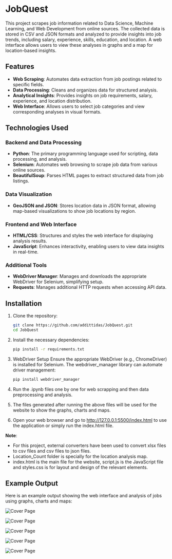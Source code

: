# JobQuest

This project scrapes job information related to Data Science, Machine Learning, and Web Development from online sources. The collected data is stored in CSV and JSON formats and analyzed to provide insights into job trends, including salary, experience, skills, education, and location. A web interface allows users to view these analyses in graphs and a map for location-based insights.

## Features

- **Web Scraping**: Automates data extraction from job postings related to specific fields.
- **Data Processing**: Cleans and organizes data for structured analysis.
- **Analytical Insights**: Provides insights on job requirements, salary, experience, and location distribution.
- **Web Interface**: Allows users to select job categories and view corresponding analyses in visual formats.

## Technologies Used

### Backend and Data Processing
- **Python**: The primary programming language used for scripting, data processing, and analysis.
- **Selenium**: Automates web browsing to scrape job data from various online sources.
- **BeautifulSoup**: Parses HTML pages to extract structured data from job listings.

### Data Visualization
- **GeoJSON and JSON**: Stores location data in JSON format, allowing map-based visualizations to show job locations by region.

### Frontend and Web Interface
- **HTML/CSS**: Structures and styles the web interface for displaying analysis results.
- **JavaScript**: Enhances interactivity, enabling users to view data insights in real-time.

### Additional Tools
- **WebDriver Manager**: Manages and downloads the appropriate WebDriver for Selenium, simplifying setup.
- **Requests**: Manages additional HTTP requests when accessing API data.

## Installation

1. Clone the repository:
   ```bash
   git clone https://github.com/addittidas/JobQuest.git
   cd JobQuest
   
2. Install the necessary dependencies:
   ```bash
   pip install -r requirements.txt

3. WebDriver Setup
    Ensure the appropriate WebDriver (e.g., ChromeDriver) is installed for Selenium. The webdriver_manager library can automate driver management:
    ```bash
   pip install webdriver_manager

4. Run the .ipynb files one by one for web scrapping and then data preprocessing and analysis.

5. The files generated after running the above files will be used for the website to show the graphs, charts and maps.

6. Open your web browser and go to http://127.0.0.1:5500/index.html to use the application or simply run the index.html file.

**Note**:
- For this project, external converters have been used to convert xlsx files to csv files and csv files to json files.
- Location_Count folder is specially for the location analysis map.
- index.html is the main file for the website, script.js is the JavaScript file and styles.css is for layout and design of the relevant elements.

## Example Output

Here is an example output showing the web interface and analysis of jobs using graphs, charts and maps:

![Cover Page](Output_Images/output1.png)

![Cover Page](Output_Images/output2.png)

![Cover Page](Output_Images/output3.png)

![Cover Page](Output_Images/output4.png)

![Cover Page](Output_Images/output5.png)